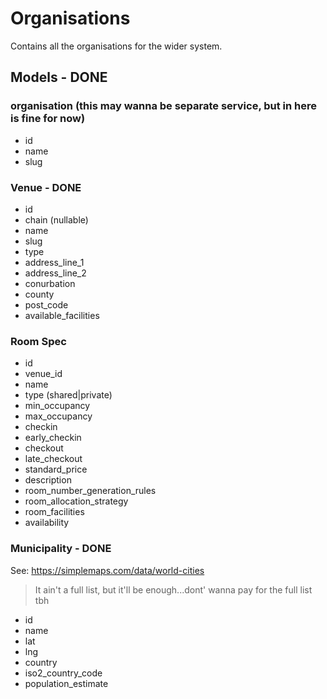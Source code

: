 # Organisations

Contains all the organisations for the wider system.

## Models - DONE

### organisation (this may wanna be separate service, but in here is fine for now)

- id
- name
- slug

### Venue - DONE

- id
- chain (nullable)
- name
- slug
- type
- address_line_1
- address_line_2
- conurbation
- county
- post_code
- available_facilities

### Room Spec

- id
- venue_id
- name
- type (shared|private)
- min_occupancy
- max_occupancy
- checkin
- early_checkin
- checkout
- late_checkout
- standard_price
- description
- room_number_generation_rules
- room_allocation_strategy
- room_facilities
- availability

### Municipality - DONE

See: https://simplemaps.com/data/world-cities

> It ain't a full list, but it'll be enough...dont' wanna pay for the full list tbh

- id
- name
- lat
- lng
- country
- iso2_country_code
- population_estimate